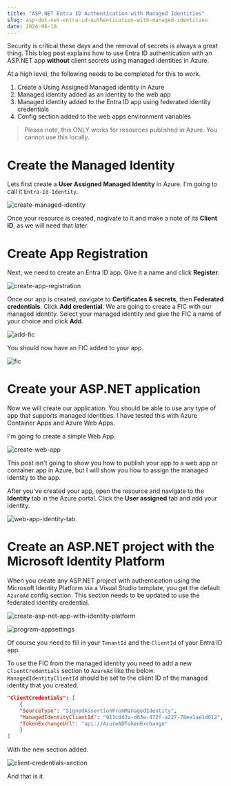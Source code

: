 ```yaml
---
title: "ASP.NET Entra ID Authentication with Managed Identities"
slug: asp-dot-net-entra-id-authentication-with-managed-identities
date: 2024-06-18
---
```


Security is critical these days and the removal of secrets is always a great thing. This blog post explains how to use Entra ID authentication with an ASP.NET app **without** client secrets using managed identities in Azure.

At a high level, the following needs to be completed for this to work.

1. Create a Using Assigned Managed identity in Azure
2. Managed identity added as an identity to the web app
3. Managed identity added to the Entra ID app using federated identity credentials
4. Config section added to the web apps environment variables

> Please note, this ONLY works for resources published in Azure. You cannot use this locally.

# Create the Managed Identity

Lets first create a **User Assigned Managed Identity** in Azure. I'm going to call it `Entra-Id-Identity`.

![create-managed-identity](create-managed-identity.png)

Once your resource is created, nagivate to it and make a note of its **Client ID**, as we will need that later.

# Create App Registration

Next, we need to create an Entra ID app. Give it a name and click **Register**.

![create-app-registration](create-app-registration.png)

Once our app is created, navigate to **Certificates & secrets**, then **Federated credentials**. Click **Add credential**. We are going to create a FIC with our managed identity. Select your managed identity and give the FIC a name of your choice and click **Add**.

![add-fic](add-fic.png)

You should now have an FIC added to your app.

![fic](fic.png)

# Create your ASP.NET application

Now we will create our application. You should be able to use any type of app that supports managed identities. I have tested this with Azure Container Apps and Azure Web Apps.

I'm going to create a simple Web App.

![create-web-app](create-web-app.png)

This post isn't going to show you how to publish your app to a web app or container app in Azure, but I will show you how to assign the managed identity to the app.

After you've created your app, open the resource and navigate to the **Identity** tab in the Azure portal. Click the **User assigned** tab and add your identity.

![web-app-identity-tab](web-app-identity-tab.png)

# Create an ASP.NET project with the Microsoft Identity Platform

When you create any ASP.NET project with authentication using the Microsoft Identity Platform via a Visual Studio template, you get the default `AzureAd` config section. This section needs to be updated to use the federated identity credential.

![create-asp-net-app-with-identity-platform](create-asp-net-app-with-identity-platform.png)

![program-appsettings](program-appsettings.png)

Of course you need to fill in your `TenantId` and the `ClientId` of your Entra ID app.

To use the FIC from the managed identity you need to add a new `ClientCredentials` section to `AzureAd` like the below. `ManagedIdentityClientId` should be set to the client ID of the managed identity that you created.

```json
"ClientCredentials": [
    {
    "SourceType": "SignedAssertionFromManagedIdentity",
    "ManagedIdentityClientId": "911cdd2a-d63e-472f-a227-78ee1ae1d012",
    "TokenExchangeUrl": "api://AzureADTokenExchange"
    }
]
```

With the new section added.

![client-credentials-section](client-credentials-section.png)

And that is it.
